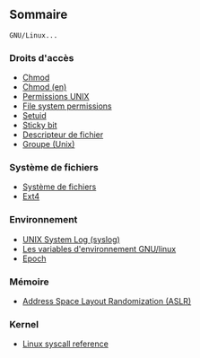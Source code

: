 
## Sommaire

```
GNU/Linux...
```

### Droits d'accès

* [Chmod](https://fr.wikipedia.org/wiki/Chmod)
* [Chmod (en)](https://en.wikipedia.org/wiki/Chmod)
* [Permissions UNIX](https://fr.wikipedia.org/wiki/Permissions_UNIX)
* [File system permissions](https://en.wikipedia.org/wiki/File_system_permissions)
* [Setuid](https://fr.wikipedia.org/wiki/Setuid)
* [Sticky bit](https://en.wikipedia.org/wiki/Sticky_bit)
* [Descripteur de fichier](https://fr.wikipedia.org/wiki/Descripteur_de_fichier)
* [Groupe (Unix)](https://fr.wikipedia.org/wiki/Groupe_(Unix))

### Système de fichiers

* [Système de fichiers](https://fr.wikipedia.org/wiki/Syst%C3%A8me_de_fichiers)
* [Ext4](https://fr.wikipedia.org/wiki/Ext4)

### Environnement

* [UNIX System Log (syslog)](http://doc.novsu.ac.ru/oreilly/tcpip/puis/ch10_05.htm)
* [Les variables d'environnement GNU/linux](https://doc.ubuntu-fr.org/variables_d_environnement)
* [Epoch](https://fr.wikipedia.org/wiki/Epoch)

### Mémoire

* [Address Space Layout Randomization (ASLR)](https://fr.wikipedia.org/wiki/Address_space_layout_randomization)

### Kernel

* [Linux syscall reference](http://syscalls.kernelgrok.com/)
